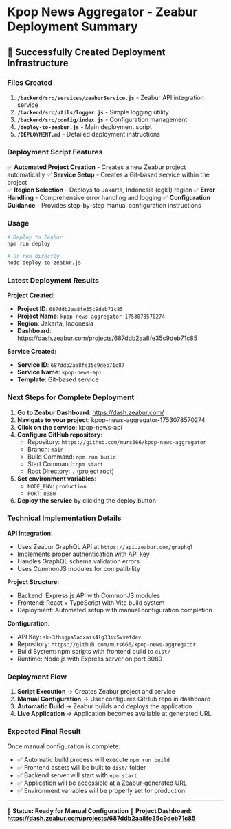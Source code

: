 # Kpop News Aggregator - Zeabur Deployment Summary

## 🎉 Successfully Created Deployment Infrastructure

### Files Created

1. **`/backend/src/services/zeaburService.js`** - Zeabur API integration service
2. **`/backend/src/utils/logger.js`** - Simple logging utility
3. **`/backend/src/config/index.js`** - Configuration management
4. **`/deploy-to-zeabur.js`** - Main deployment script
5. **`/DEPLOYMENT.md`** - Detailed deployment instructions

### Deployment Script Features

✅ **Automated Project Creation** - Creates a new Zeabur project automatically
✅ **Service Setup** - Creates a Git-based service within the project  
✅ **Region Selection** - Deploys to Jakarta, Indonesia (cgk1) region
✅ **Error Handling** - Comprehensive error handling and logging
✅ **Configuration Guidance** - Provides step-by-step manual configuration instructions

### Usage

```bash
# Deploy to Zeabur
npm run deploy

# Or run directly
node deploy-to-zeabur.js
```

### Latest Deployment Results

**Project Created:**
- **Project ID**: `687ddb2aa8fe35c9deb71c85`
- **Project Name**: `kpop-news-aggregator-1753078570274`
- **Region**: Jakarta, Indonesia
- **Dashboard**: https://dash.zeabur.com/projects/687ddb2aa8fe35c9deb71c85

**Service Created:**
- **Service ID**: `687ddb2aa8fe35c9deb71c87`
- **Service Name**: `kpop-news-api`
- **Template**: Git-based service

### Next Steps for Complete Deployment

1. **Go to Zeabur Dashboard**: https://dash.zeabur.com/
2. **Navigate to your project**: kpop-news-aggregator-1753078570274
3. **Click on the service**: kpop-news-api
4. **Configure GitHub repository**:
   - Repository: `https://github.com/murs666/kpop-news-aggregator`
   - Branch: `main`
   - Build Command: `npm run build`
   - Start Command: `npm start`
   - Root Directory: `.` (project root)
5. **Set environment variables**:
   - `NODE_ENV`: `production`
   - `PORT`: `8080`
6. **Deploy the service** by clicking the deploy button

### Technical Implementation Details

**API Integration:**
- Uses Zeabur GraphQL API at `https://api.zeabur.com/graphql`
- Implements proper authentication with API key
- Handles GraphQL schema validation errors
- Uses CommonJS modules for compatibility

**Project Structure:**
- Backend: Express.js API with CommonJS modules
- Frontend: React + TypeScript with Vite build system
- Deployment: Automated setup with manual configuration completion

**Configuration:**
- API Key: `sk-3fhsgpa5aoxais4lg33ix5vvetdev`
- Repository: `https://github.com/murs666/kpop-news-aggregator`
- Build System: npm scripts with frontend build to `dist/`
- Runtime: Node.js with Express server on port 8080

### Deployment Flow

1. **Script Execution** → Creates Zeabur project and service
2. **Manual Configuration** → User configures GitHub repo in dashboard  
3. **Automatic Build** → Zeabur builds and deploys the application
4. **Live Application** → Application becomes available at generated URL

### Expected Final Result

Once manual configuration is complete:
- ✅ Automatic build process will execute `npm run build`
- ✅ Frontend assets will be built to `dist/` folder
- ✅ Backend server will start with `npm start` 
- ✅ Application will be accessible at a Zeabur-generated URL
- ✅ Environment variables will be properly set for production

---

**🎯 Status: Ready for Manual Configuration**
**📱 Project Dashboard: https://dash.zeabur.com/projects/687ddb2aa8fe35c9deb71c85**